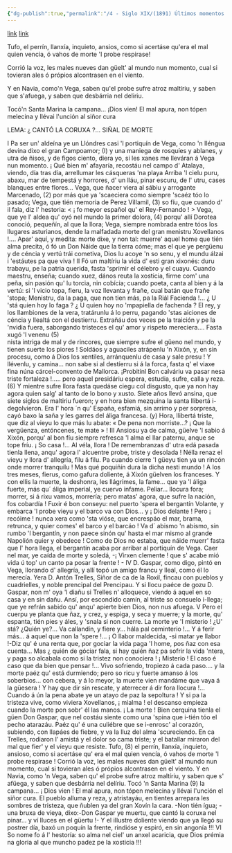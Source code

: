```yaml
---
{"dg-publish":true,"permalink":"/4 - Siglo XIX/(1891) Últimos momentos de Jovellanos/","tags":["#Siglo_19","central","a1891","Bernardo_Acevedo_y_Huelves","escrito","Gijón","poema"]}
---
```


[link](https://asturies.com/cavedaynava/ultimosmomentos.txt)
[link](http://bdh-rd.bne.es/viewer.vm?id=0000205748&page=1)

Tufo, el perrín, llanxía,
inquieto, ansios, como si acertáse
qu'era el mal quien vencia,
ó vahos de morte 'l probe respirase!

Corrió la voz, les males
nueves dan güelt' al mundo nun momento,
cual si tovieran ales
ó própios alcontrasen en el viento.

Y en Navia, como'n Vega,
saben qu'el probe sufre atroz maltíriu,
y saben que s'afuega,
y saben que desbárria nel deliriu.

Tocó'n Santa Marina
la campana... ¡Dios vien! El mal apura,
non tópen melecina
y llévai l'unción al siñor cura

LEMA: 
¿ CANTÓ LA CORUXA ?... SIÑAL DE MORTE

I
Pa ser un' aldeína 
ye un Llóndres casi 'l portiquín de Vega, 
como 'n Iléngua devina 
dixo el gran Campoamor; (I) y una maniega
de rosquíes y ablanes, 
y utra de ñisos, y de figos ciento, 
diera yo, si les xanes 
me lleváran á Vega nun momento.
¡ Qué bien m' afayaría, 
recostáu nel campo d' Atalaya, 
viendo, día tras día, 
arrellumar les cásqueras 'na playa
Arriba 'l cielu puru, 
abaxu, mar de tempestá y horrores, 
d' un lláu, pinar escuru, 
de l' utru, cases blanques entre flores...
Vega, que ñacer viera 
al sábiu y arrogante Marcenado, (2) 
por más que ya 'scaeciera 
como siempre 'scaéz tóo lo pasado;
Vega, que tién memoria 
de Perez Villamil, (3) so fíu, que cuando 
d' il fala, diz l' hestoria: 
< ¡ fo meyor español qu' el Rey-Fernando ! >
Vega, que ye l' aldea
qu' oyó nel mundo la primer dolora, (4)
porqu' allí Dorotea
conoció,  pequeñín,  al que la llora;
Vega, siempre nombrada
entre tóos los llugares asturianos,
dende la malfadada
morte del gran menistru Xovellanos !….
Apar' aquí, y medita:
morte dixe, y non tal: muerre' aquel home
que tién alma precita,
ó fó un Don Náide que la tierra cóme;
mas el que ye pergüenu
y de céncia y vertú trái cometiva,
Dios lu acoye 'n so senu,
y el mundu álzai i 'estáutes pa que viva !
 II
Fó un maltíriu la vida 
d' esti gran xixonés: duru trabayu,
pe la patria querida,
fasta 'sprimir el célebro y el cuayu.
Cuando maestru, enseña; 
cuando xuez, dános reuta la xosticia, 
firme com' una peña, 
sin pasión qu' lu torcia, nin cobícia;
cuando poeta, canta 
al bien y á la vertú: si 'l vicio topa, 
fieru, la voz llevanta 
y frañe, cual batán que frañe 'stopa;
Menistru, da la paga, 
que non tien más, pa la Riál Facienda !...
¿ U 'stá quien hoy lo faga ?
¿ U quien hoy no 'mpapiella de fachenda ?
El rey, y los llambiones 
de la vera, tratárunlu á lo perru, 
pagando 'stas aiciones 
de céncia y llealtá con el destierru.
Extrañáu dos veces 
pe la traición y pe la 'nvidia fuera,
saborgando tristeces
el qu' amor y rispeto mereciera....
Fasta xugó 'l venenu (5)  
nista intriga de mal y de rincores,
que siempre sufre el güeno 
nel mundo, y tienen suerte los piores !
Soldáos y aguaciles 
atrápenlu 'n Xixón, y, en sin procesu, 
como á Dios los xentiles, 
arránquenlu de casa y sale presu !
Y llévenlu, y camina... 
non sabe si al destíerru si á la forca, 
fasta q' el viaxe fina
núna cárcel-convento de Mallorca.
¡Probitínl Bon calváriu 
va pasar nesa triste fortaleza !…..
pero aquel presidáriu
espera, estudia, sufre, calla y reza. (6)
Y mientre sufre llora 
fasta quedáse ciegu col disgusto, 
que ya non hay agora 
quien salg' al tanto de lo bono y xusto.
Siete años llevó ansina, 
que siete siglos de maltiriu fueron; 
y en hora bien mezquina 
la santa llibertá i-degolvieron.
Era l' hora ´n qu' España, 
esfamiá, sin arrimo y per sorpresa, 
cayó baxo la saña 
y les garres del áliga francesa. (y)
Hora, llibertá triste, 
que diz al vieyu lo que más lu abate: 
« De pena non morriste...? 
¡ Que la vergüenza, entóncenes, te mate » !
III
Ansiosu ya de calma, 
güelve 'l sabio á Xixón, porqu' al bon fíu 
siempre refresca 'l alma 
el llar paternu, anque se tope fríu.
¡ So casa !... Al véla, llora ! 
De remembranzas d' utra edá pasada 
tienla llena, anqu' agora 
l' alcuentre probe, triste y desolada !
Nélla renaz el vieyu 
y llora d' allegría, filu á filu. 
Pa cuando cierre 'l güeyu 
tien ya un rincón onde morrer tranquilu !
Mas qué poquiñín dura 
la dicha nesti mundo ! A los tres meses, 
fierus, como gafura 
doliente, á Xixón güelven los franceses.
Y con ellis la muerte, 
la deshonra, les llágrimes, la fame... 
que ya 'l áliga fuerte, 
más qu´ áliga imperial, ye cuervo infame.
Peliar... llocura fora; 
morrer, si á rixu vamos, morrería; 
pero matas' agora, 
que sufre la nación, fos cobardía !
Fuxir é bon conseyu: 
nel puerto 'spera el bergantín Volante, 
y embarca 'l probe vieyu 
y el barco va con Dios... y ¡ Dios delante !
Pero ¡ recóime ! nunca 
xera como 'sta vióse, que encrespáo 
el mar, brama, retrunca, 
y quier comes' el barco y el barcáo !
Va d´ abismo 'n abismo, 
sin rumbo 'l bergantín, y non paece 
sinón qu' hasta el mar mismo 
al grande Napolión quier y obedece !
Como de Dios no estaba, 
que náide muerr' fasta que l' hora llega, 
el bergantín acaba 
por arribar al portiquín de Vega.
Caer nel mar, ye caída 
de morte y soledá, -¡ Virxen clemente ! 
que s' acabe mió vida 
ú top' un canto pa posar la frente ! -
IV
D. Gaspar, como digo, 
pintó en Vega, llorando d' allegría, 
y allí topó un amigo 
francu y lleal, como él lo merecía.
Yera D. Antón Trelles, 
Siñor de ca de la Roxil, fincau 
con pueblos y cuadrielles, 
y noble prencipal del Prencipau.
Y si llocu paéce 
de gozu D. Gaspar, non m' oya 'l diañu 
si Trelles n' alloquece, 
viendo á aquel en so casa y en sin dañu.
Ansí, por escondido 
camín, al triste so consuelo i-llega; 
que ye refrán sabido 
qu' anqu' apierte bien Dios, non nus afuega.
V
Pero el cuerpu ye planta 
que ñaz, y crez, y espiga, y seca y muerre; 
y la morte, qu' espanta, 
tién pies y áles, y 'snala si non cuerre.
La morte ye 'I misterio ! 
¿U' stá? ¿Quién ye?... Va callandín, y fiere 
y... hála pal ceminterio !... 
Y á ferir más... á aquel que non la 'spere !...
¡ O llabor maldecida, 
-si matar ye llabor !-Diz qu' é una renta 
que, por gociar la vida 
paga 'l home, pos ñaz con esa cuenta...
Mas ¿ quién de góciar fala, 
si hay quién ñaz pa sofrir la vida 'ntera, 
y paga so alcabala 
como si la tristez non conociera !
¡ Misterio ! El caso é caso
que da bien que pensar !... Vivo sofriendo,
tropiezo á cada paso….
y la morte paéz qu' está durmiendo;
pero so ricu y fuerte 
amanso á los soberbios... con cebera, 
y á lo meyor, la muerte
vien mandáme que vaya á la güesera !
Y hay que dir sin rescate,
y aterrecer á dir fora llocura !...
Cuando á ún la pena abate
ye un atayo de paz la sepoltura !
Y si pa la tristeza 
vive, como viviera Xovellanos, 
¡ mialma ! el descanso empieza 
cuando la morte pon sobr' él las manos.
¡ La morte ! Bien cerquina 
tienla el güen Don Gaspar, que nel costáu 
siente como una 'spina 
que i-tién tóo el pecho atarazáu.
 Paéz qu' é una culiébre 
que se i-enrosc' al corazón, subiendo, 
con llapáes de fiebre, 
y va la lluz del alma 'scureciendo.
En ca Trelles, rodiaron 
l' amistá y el dolor so cama triste; 
y el batallar miraron 
del mal que fier' y el vieyu que resiste.
Tufo, (8) el perrín, llanxía, 
inquieto, ansioso, como si acertáse 
qu' era el mal quien vencía, 
ó vahos de morte 'I probe respirase !
Corrió la voz, les males 
nueves dan güelt' al mundo nun momento, 
cual si tovieran ales 
ó própios alcontrasen en el viento.
Y en Navia, como 'n Vega, 
saben qu' el probe sufre atroz maltíriu, 
y saben que s' afüega, 
y saben que desbárria nel delíriu.
Tocó 'n Santa Marina (9) 
la campana... ¡ Dios vien ! El mal apura, 
non tópen melecina 
y llévai I'unción el siñor cura.
El pueblo alluma y reza, 
y atristayáu, en tientes arrepara 
les sombres de tristeza, 
que ñublen ya del gran Xovín la cara.
-Non tién ígua; -una bruxa 
de vieya, dixo:-Don Gaspar ye muertu, 
que cantó la coruxa 
nel pinar... y ví Iluces en el güertu !-
Y el iIlustre doliente 
viendo que ya llegó su postrer día, 
baxó un poquín la frente, 
rindióse y espiró, en sin angonía !!!
  VI
So nome fo á l' hestoría: 
so alma nel ciel' un anxel acaricia, 
que Dios prémia na gloria 
al que muncho padez pe la xosticia !!!